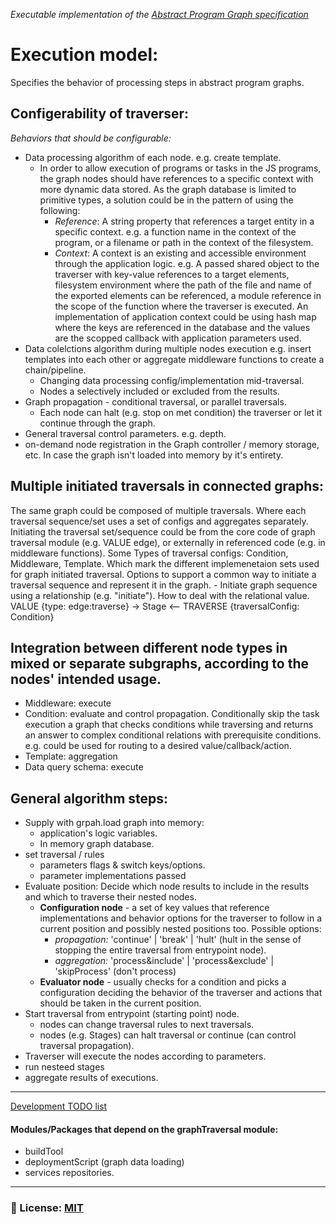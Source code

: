 *Executable implementation of the [Abstract Program Graph specification](https://github.com/AbstractProgram/programGraphSpecification)*

# Execution model: 
Specifies the behavior of processing steps in abstract program graphs.

## Configerability of traverser:
_Behaviors that should be configurable:_
- Data processing algorithm of each node. e.g. create template.
    - In order to allow execution of programs or tasks in the JS programs, the graph nodes should have references to a specific context with more dynamic data stored. As the graph database is limited to primitive types, a solution could be in the pattern of using the following: 
        - *Reference*: A string property that references a target entity in a specific context. e.g. a function name in the context of the program, or a filename or path in the context of the filesystem. 
        - *Context*: A context is an existing and accessible environment through the application logic. e.g. A passed shared object to the traverser with key-value references to a target elements, filesystem environment where the path of the file and name of the exported elements can be referenced, a module reference in the scope of the function where the traverser is executed. 
        An implementation of application context could be using hash map where the keys are referenced in the database and the values are the scopped callback with application parameters used.
- Data colelctions algorithm during multiple nodes execution e.g. insert templates into each other or aggregate middleware functions to create a chain/pipeline.
    - Changing data processing config/implementation mid-traversal. 
    - Nodes a selectively included or excluded from the results.
- Graph propagation - conditional traversal, or parallel traversals.
    - Each node can halt (e.g. stop on met condition) the traverser or let it continue through the graph.
- General traversal control parameters. e.g. depth. 
- on-demand node registration in the Graph controller / memory storage, etc. In case the graph isn't loaded into memory by it's entirety.

## Multiple initiated traversals in connected graphs: 
The same graph could be composed of multiple traversals. Where each traversal sequence/set uses a set of configs and aggregates separately.
Initiating the traversal set/sequence could be from the core code of graph traversal module (e.g. VALUE edge), or externally in referenced code (e.g. in middleware functions). 
Some Types of traversal configs: Condition, Middleware, Template. Which mark the different implemenetaion sets used for graph initiated traversal.
Options to support a common way to initiate a traversal sequence and represent it in the graph.
    - Initiate graph sequence using a relationship (e.g. "initiate"). How to deal with the relational value. 
        VALUE {type: edge:traverse} -> Stage <-- TRAVERSE {traversalConfig: Condition}

## Integration between different node types in mixed or separate subgraphs, according to the nodes' intended usage.
- Middleware: execute
- Condition: evaluate and control propagation. Conditionally skip the task execution
    a graph that checks conditions while traversing and returns an answer to complex conditional relations with prerequisite conditions. e.g. could be used for routing to a desired value/callback/action.
- Template: aggregation
- Data query schema: execute

## General algorithm steps:
- Supply with grpah.load graph into memory: 
    - application's logic variables. 
    - In memory graph database.
- set traversal / rules
    - parameters flags & switch keys/options.
    - parameter implementations passed
- Evaluate position: 
    Decide which node results to include in the results and which to traverse their nested nodes.
    - **Configuration node** - a set of key values that reference implementations and behavior options for the traverser to follow in a current position and possibly nested positions too. Possible options:
        - _propagation:_ 'continue' | 'break' | 'hult' (hult in the sense of stopping the entire traversal from entrypoint node).
        - _aggregation:_ 'process&include' | 'process&exclude' | 'skipProcess' (don't process)
    - **Evaluator node**  - usually checks for a condition and picks a configuration deciding the behavior of the traverser and actions that should be taken in the current position. 
- Start traversal from entrypoint (starting point) node.
    - nodes can change traversal rules to next traversals.
    - nodes (e.g. Stages) can halt traversal or continue (can control traversal propagation).
- Traverser will execute the nodes according to parameters.
- run nesteed stages
- aggregate results of executions.

___

[Development TODO list](/documentation/TODO.md)

#### Modules/Packages that depend on the graphTraversal module: 
- buildTool
- deploymentScript (graph data loading)
- services repositories.
___

### 🔑 License: [MIT](/.github/LICENSE)
